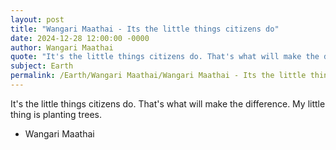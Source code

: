 ```yaml
---
layout: post
title: "Wangari Maathai - Its the little things citizens do"
date: 2024-12-28 12:00:00 -0000
author: Wangari Maathai
quote: "It's the little things citizens do. That's what will make the difference. My little thing is planting trees."
subject: Earth
permalink: /Earth/Wangari Maathai/Wangari Maathai - Its the little things citizens do
---
```


It's the little things citizens do. That's what will make the difference. My little thing is planting trees.

- Wangari Maathai
